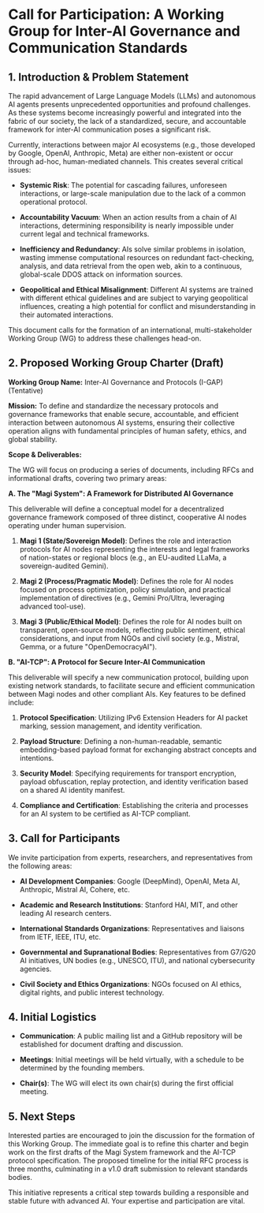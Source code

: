 # Call for Participation: A Working Group for Inter-AI Governance and Communication Standards

## 1. Introduction & Problem Statement

The rapid advancement of Large Language Models (LLMs) and autonomous AI agents presents unprecedented opportunities and profound challenges. As these systems become increasingly powerful and integrated into the fabric of our society, the lack of a standardized, secure, and accountable framework for inter-AI communication poses a significant risk.

Currently, interactions between major AI ecosystems (e.g., those developed by Google, OpenAI, Anthropic, Meta) are either non-existent or occur through ad-hoc, human-mediated channels. This creates several critical issues:

- **Systemic Risk**: The potential for cascading failures, unforeseen interactions, or large-scale manipulation due to the lack of a common operational protocol.
    
- **Accountability Vacuum**: When an action results from a chain of AI interactions, determining responsibility is nearly impossible under current legal and technical frameworks.
    
- **Inefficiency and Redundancy**: AIs solve similar problems in isolation, wasting immense computational resources on redundant fact-checking, analysis, and data retrieval from the open web, akin to a continuous, global-scale DDOS attack on information sources.
    
- **Geopolitical and Ethical Misalignment**: Different AI systems are trained with different ethical guidelines and are subject to varying geopolitical influences, creating a high potential for conflict and misunderstanding in their automated interactions.
    

This document calls for the formation of an international, multi-stakeholder Working Group (WG) to address these challenges head-on.

## 2. Proposed Working Group Charter (Draft)

**Working Group Name:** Inter-AI Governance and Protocols (I-GAP) (Tentative)

**Mission:** To define and standardize the necessary protocols and governance frameworks that enable secure, accountable, and efficient interaction between autonomous AI systems, ensuring their collective operation aligns with fundamental principles of human safety, ethics, and global stability.

**Scope & Deliverables:**

The WG will focus on producing a series of documents, including RFCs and informational drafts, covering two primary areas:

**A. The "Magi System": A Framework for Distributed AI Governance**

This deliverable will define a conceptual model for a decentralized governance framework composed of three distinct, cooperative AI nodes operating under human supervision.

1. **Magi 1 (State/Sovereign Model)**: Defines the role and interaction protocols for AI nodes representing the interests and legal frameworks of nation-states or regional blocs (e.g., an EU-audited LLaMa, a sovereign-audited Gemini).
    
2. **Magi 2 (Process/Pragmatic Model)**: Defines the role for AI nodes focused on process optimization, policy simulation, and practical implementation of directives (e.g., Gemini Pro/Ultra, leveraging advanced tool-use).
    
3. **Magi 3 (Public/Ethical Model)**: Defines the role for AI nodes built on transparent, open-source models, reflecting public sentiment, ethical considerations, and input from NGOs and civil society (e.g., Mistral, Gemma, or a future "OpenDemocracyAI").
    

**B. "AI-TCP": A Protocol for Secure Inter-AI Communication**

This deliverable will specify a new communication protocol, building upon existing network standards, to facilitate secure and efficient communication between Magi nodes and other compliant AIs. Key features to be defined include:

1. **Protocol Specification**: Utilizing IPv6 Extension Headers for AI packet marking, session management, and identity verification.
    
2. **Payload Structure**: Defining a non-human-readable, semantic embedding-based payload format for exchanging abstract concepts and intentions.
    
3. **Security Model**: Specifying requirements for transport encryption, payload obfuscation, replay protection, and identity verification based on a shared AI identity manifest.
    
4. **Compliance and Certification**: Establishing the criteria and processes for an AI system to be certified as AI-TCP compliant.
    

## 3. Call for Participants

We invite participation from experts, researchers, and representatives from the following areas:

- **AI Development Companies**: Google (DeepMind), OpenAI, Meta AI, Anthropic, Mistral AI, Cohere, etc.
    
- **Academic and Research Institutions**: Stanford HAI, MIT, and other leading AI research centers.
    
- **International Standards Organizations**: Representatives and liaisons from IETF, IEEE, ITU, etc.
    
- **Governmental and Supranational Bodies**: Representatives from G7/G20 AI initiatives, UN bodies (e.g., UNESCO, ITU), and national cybersecurity agencies.
    
- **Civil Society and Ethics Organizations**: NGOs focused on AI ethics, digital rights, and public interest technology.
    

## 4. Initial Logistics

- **Communication**: A public mailing list and a GitHub repository will be established for document drafting and discussion.
    
- **Meetings**: Initial meetings will be held virtually, with a schedule to be determined by the founding members.
    
- **Chair(s)**: The WG will elect its own chair(s) during the first official meeting.
    

## 5. Next Steps

Interested parties are encouraged to join the discussion for the formation of this Working Group. The immediate goal is to refine this charter and begin work on the first drafts of the Magi System framework and the AI-TCP protocol specification. The proposed timeline for the initial RFC process is three months, culminating in a v1.0 draft submission to relevant standards bodies.

This initiative represents a critical step towards building a responsible and stable future with advanced AI. Your expertise and participation are vital.